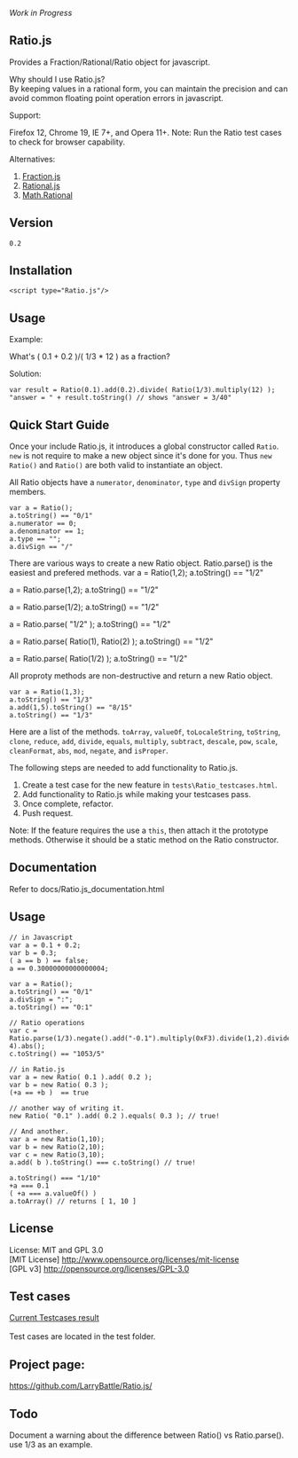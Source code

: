*Work in Progress*
## Ratio.js ##
Provides a Fraction/Rational/Ratio object for javascript.

Why should I use Ratio.js?<br/>
By keeping values in a rational form, you can maintain the precision and can avoid common floating point operation errors in javascript.

Support:

Firefox 12, Chrome 19, IE 7+, and Opera 11+.
Note: Run the Ratio test cases to check for browser capability.

Alternatives:
1. [Fraction.js](http://hypervolu.me/~erik/fraction.js/)
2. [Rational.js](http://code.google.com/p/crumble/source/browse/trunk/rational.js?spec=svn4&r=4)
3. [Math.Rational](http://blog.livedoor.jp/dankogai/js/rational.txt)

## Version ##
	0.2

## Installation ##
`<script type="Ratio.js"/>`

## Usage ##

Example: 

What's ( 0.1 + 0.2 )/( 1/3 * 12 ) as a fraction?


Solution:

	var result = Ratio(0.1).add(0.2).divide( Ratio(1/3).multiply(12) );
	"answer = " + result.toString() // shows "answer = 3/40"
	
## Quick Start Guide ##

Once your include Ratio.js, it introduces a global constructor called `Ratio`.
`new` is not require to make a new object since it's done for you.
Thus `new Ratio()` and `Ratio()` are both valid to instantiate an object.
	
All Ratio objects have a `numerator`, `denominator`, `type` and `divSign` property members.

	var a = Ratio();
	a.toString() == "0/1"
	a.numerator == 0;
	a.denominator == 1;
	a.type == "";
	a.divSign == "/"

There are various ways to create a new Ratio object. Ratio.parse() is the easiest and prefered methods.
var a = Ratio(1,2);
a.toString() == "1/2"

a = Ratio.parse(1,2);
a.toString() == "1/2"

a = Ratio.parse(1/2);
a.toString() == "1/2"

a = Ratio.parse( "1/2" );
a.toString() == "1/2"

a = Ratio.parse( Ratio(1), Ratio(2) );
a.toString() == "1/2"

a = Ratio.parse( Ratio(1/2) );
a.toString() == "1/2"

	
All proproty methods are non-destructive and return a new Ratio object.

	var a = Ratio(1,3);
	a.toString() == "1/3"
	a.add(1,5).toString() == "8/15"
	a.toString() == "1/3"
	
Here are a list of the methods.
`toArray`, `valueOf`, `toLocaleString`, `toString`, `clone`, `reduce`, `add`, `divide`, `equals`, `multiply`, `subtract`, `descale`, `pow`, `scale`, `cleanFormat`, `abs`, `mod`, `negate`, and `isProper`.

The following steps are needed to add functionality to Ratio.js.

1. Create a test case for the new feature in `tests\Ratio_testcases.html`.
2. Add functionality to Ratio.js while making your testcases pass.
3. Once complete, refactor.
4. Push request.

Note: If the feature requires the use a `this`, then attach it the prototype methods. Otherwise it should be a static method on the Ratio constructor.

## Documentation ##
Refer to docs/Ratio.js_documentation.html
	
## Usage ##
	// in Javascript
    var a = 0.1 + 0.2;
    var b = 0.3;
    ( a == b ) == false;
    a == 0.30000000000000004;
	
	var a = Ratio();
	a.toString() == "0/1"
	a.divSign = ":";
	a.toString() == "0:1"
	
	// Ratio operations
	var c = Ratio.parse(1/3).negate().add("-0.1").multiply(0xF3).divide(1,2).divide(1e-4).abs();
	c.toString() == "1053/5"

    // in Ratio.js
    var a = new Ratio( 0.1 ).add( 0.2 );
    var b = new Ratio( 0.3 );
    (+a == +b )  == true
    
    // another way of writing it.
    new Ratio( "0.1" ).add( 0.2 ).equals( 0.3 ); // true!
    
    // And another.
    var a = new Ratio(1,10);
    var b = new Ratio(2,10);
    var c = new Ratio(3,10);
    a.add( b ).toString() === c.toString() // true!
    
    a.toString() === "1/10"
    +a === 0.1
    ( +a === a.valueOf() ) 
    a.toArray() // returns [ 1, 10 ]

## License ##
License: MIT and GPL 3.0 <br/>
[MIT License] <http://www.opensource.org/licenses/mit-license><br/>
[GPL v3] <http://opensource.org/licenses/GPL-3.0>

## Test cases ##
<a href="http://jsfiddle.net/jKu4q/2/" title="Testcases">Current Testcases result</a><br/>	
Test cases are located in the test folder.

## Project page: ##
<https://github.com/LarryBattle/Ratio.js/><br/>

## Todo ##
Document a warning about the difference between Ratio() vs Ratio.parse(). use 1/3 as an example.
